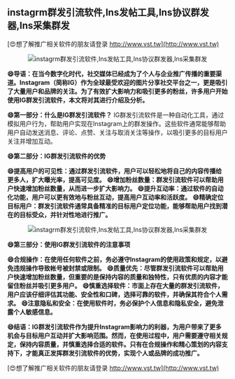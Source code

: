 ## **instagrm群发引流软件,Ins发帖工具,Ins协议群发器,Ins采集群发**

[😍想了解推广相关软件的朋友请登录 http://www.vst.tw](http://www.vst.tw)

 <center><img src="https://vst.tw/MP4/tuiguang/png/2.png" alt="instagrm群发引流软件,Ins发帖工具,Ins协议群发器,Ins采集群发"></center>

**😄导语：在当今数字化时代，社交媒体已经成为了个人与企业推广传播的重要渠道。Instagram（简称IG）作为全球最受欢迎的图片分享社交平台之一，更是吸引了大量用户和品牌的关注。为了有效扩大影响力和吸引更多的粉丝，许多用户开始使用IG群发引流软件，本文将对其进行介绍及分析。**

**😄第一部分：什么是IG群发引流软件？**
IG群发引流软件是一种自动化工具，通过模拟用户行为，帮助用户实现在Instagram上的群发操作。这些软件通常能够帮助用户自动发送消息、评论、点赞、关注与取消关注等操作，以吸引更多的目标用户关注并增加互动。

**😄第二部分：IG群发引流软件的优势**

**😄提高用户的可见性：通过群发引流软件，用户可以轻松地将自己的内容传播给更多人，扩大曝光率，提高可见度。**
**😄增加粉丝数量：群发引流软件可以帮助用户快速增加粉丝数量，从而进一步扩大影响力。**
**😄提升互动率：通过软件的自动化功能，用户可以更有效地与粉丝互动，提高用户互动率和活跃度。**
**😄精确定位目标用户：群发引流软件通常具备精准的目标用户定位功能，能够帮助用户找到潜在的目标受众，并针对性地进行推广。**

 <center><img src="https://vst.tw/MP4/tuiguang/png/2.png" alt="instagrm群发引流软件,Ins发帖工具,Ins协议群发器,Ins采集群发"></center>

**😄第三部分：使用IG群发引流软件的注意事项**

**😄合规操作：在使用任何软件之前，务必遵守Instagram的使用政策和规定，以避免违规操作导致帐号被封禁或限制。**
**😄质量优先：尽管群发引流软件可以帮助用户快速增加粉丝数量，但重要的是保持内容的质量和独特性，只有优质的内容才能留住粉丝并吸引更多用户。**
**😄慎重选择软件：市面上存在大量的群发引流软件，用户应该仔细评估其功能、安全性和口碑，选择可靠的软件，并确保其符合个人需求。**
**😄注意隐私和安全：在使用软件时，务必保护个人信息和隐私安全，避免泄露个人敏感信息。**

**😄结语：IG群发引流软件作为提升Instagram影响力的利器，为用户带来了更多机会与目标用户互动并扩大影响范围。然而，在使用过程中，用户需要遵守相关规定，保持内容质量，并慎重选择合适的软件。只有在合规操作和精心策划的内容支持下，才能真正发挥群发引流软件的优势，实现个人或品牌的成功推广。**

[😍想了解推广相关软件的朋友请登录 http://www.vst.tw](http://www.vst.tw)



